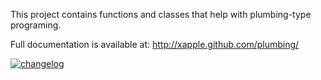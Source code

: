 This project contains functions and classes that help with plumbing-type programing.

Full documentation is available at:
http://xapple.github.com/plumbing/

[![changelog](http://allmychanges.com/p/python/plumbing/badge/)](http://allmychanges.com/p/python/plumbing/?utm_source=badge)

